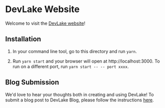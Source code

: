 # DevLake Website

Welcome to visit the [DevLake website](https://devlake.io/)!

## Installation

1. In your command line tool, go to this directory and run `yarn`. 

2. Run `yarn start` and your browser will open at http://localhost:3000. To run on a different port, run `yarn start -- -- port xxxx`.


## Blog Submission

We'd love to hear your thoughts both in creating and using DevLake! To submit a blog post to DevLake Blog, please follow the instructions [here](https://www.devlake.io/community//BlogSubmission).